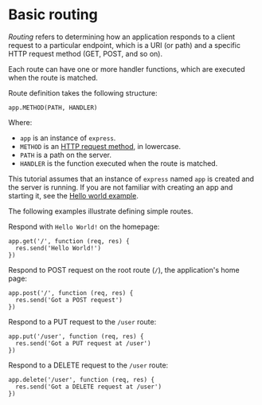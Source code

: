 Basic routing
=============

*Routing* refers to determining how an application responds to a client request to a particular endpoint, which is a URI (or path) and a specific HTTP request method (GET, POST, and so on).

Each route can have one or more handler functions, which are executed when the route is matched.

Route definition takes the following structure:

```
app.METHOD(PATH, HANDLER)

```

Where:

-   `app` is an instance of `express`.
-   `METHOD` is an [HTTP request method](https://en.wikipedia.org/wiki/Hypertext_Transfer_Protocol#Request_methods), in lowercase.
-   `PATH` is a path on the server.
-   `HANDLER` is the function executed when the route is matched.

This tutorial assumes that an instance of `express` named `app` is created and the server is running. If you are not familiar with creating an app and starting it, see the [Hello world example](https://expressjs.com/en/starter/hello-world.html).

The following examples illustrate defining simple routes.

Respond with `Hello World!` on the homepage:

```
app.get('/', function (req, res) {
  res.send('Hello World!')
})

```

Respond to POST request on the root route (`/`), the application's home page:

```
app.post('/', function (req, res) {
  res.send('Got a POST request')
})

```

Respond to a PUT request to the `/user` route:

```
app.put('/user', function (req, res) {
  res.send('Got a PUT request at /user')
})

```

Respond to a DELETE request to the `/user` route:

```
app.delete('/user', function (req, res) {
  res.send('Got a DELETE request at /user')
})
```
